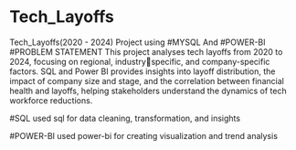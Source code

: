 # Tech_Layoffs
Tech_Layoffs(2020 - 2024) Project using #MYSQL And #POWER-BI
#PROBLEM STATEMENT
This project analyses tech layoffs from 2020 to 2024, focusing on regional, industryspecific, and company-specific factors. SQL and Power BI provides insights into layoff 
distribution, the impact of company size and stage, and the correlation between financial health and layoffs, helping stakeholders understand the dynamics of tech 
workforce reductions.

#SQL 
used sql for data cleaning, transformation, and insights 


#POWER-BI
used power-bi for creating visualization and trend analysis 

